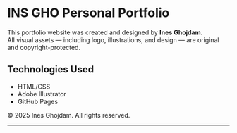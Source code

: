 # INS GHO Personal Portfolio

This portfolio website was created and designed by **Ines Ghojdam**.  
All visual assets — including logo, illustrations, and design — are original and copyright-protected.

## Technologies Used
- HTML/CSS
- Adobe Illustrator
- GitHub Pages

© 2025 Ines Ghojdam. All rights reserved.
****
